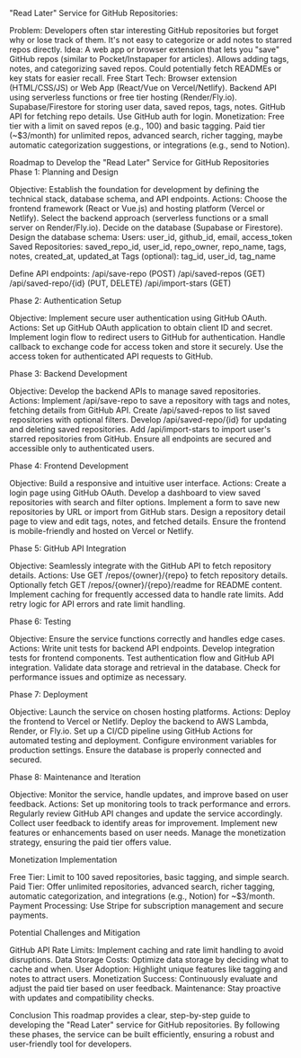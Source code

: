 "Read Later" Service for GitHub Repositories:

Problem: Developers often star interesting GitHub repositories but forget why or lose track of them. It's not easy to categorize or add notes to starred repos directly.
Idea: A web app or browser extension that lets you "save" GitHub repos (similar to Pocket/Instapaper for articles). Allows adding tags, notes, and categorizing saved repos. Could potentially fetch READMEs or key stats for easier recall.
Free Start Tech: Browser extension (HTML/CSS/JS) or Web App (React/Vue on Vercel/Netlify). Backend API using serverless functions or free tier hosting (Render/Fly.io). Supabase/Firestore for storing user data, saved repos, tags, notes. GitHub API for fetching repo details. Use GitHub auth for login.
Monetization: Free tier with a limit on saved repos (e.g., 100) and basic tagging. Paid tier (~$3/month) for unlimited repos, advanced search, richer tagging, maybe automatic categorization suggestions, or integrations (e.g., send to Notion).


Roadmap to Develop the "Read Later" Service for GitHub Repositories
Phase 1: Planning and Design

Objective: Establish the foundation for development by defining the technical stack, database schema, and API endpoints.
Actions:
Choose the frontend framework (React or Vue.js) and hosting platform (Vercel or Netlify).
Select the backend approach (serverless functions or a small server on Render/Fly.io).
Decide on the database (Supabase or Firestore).
Design the database schema:
Users: user_id, github_id, email, access_token
Saved Repositories: saved_repo_id, user_id, repo_owner, repo_name, tags, notes, created_at, updated_at
Tags (optional): tag_id, user_id, tag_name


Define API endpoints:
/api/save-repo (POST)
/api/saved-repos (GET)
/api/saved-repo/{id} (PUT, DELETE)
/api/import-stars (GET)


Phase 2: Authentication Setup

Objective: Implement secure user authentication using GitHub OAuth.
Actions:
Set up GitHub OAuth application to obtain client ID and secret.
Implement login flow to redirect users to GitHub for authentication.
Handle callback to exchange code for access token and store it securely.
Use the access token for authenticated API requests to GitHub.


Phase 3: Backend Development

Objective: Develop the backend APIs to manage saved repositories.
Actions:
Implement /api/save-repo to save a repository with tags and notes, fetching details from GitHub API.
Create /api/saved-repos to list saved repositories with optional filters.
Develop /api/saved-repo/{id} for updating and deleting saved repositories.
Add /api/import-stars to import user's starred repositories from GitHub.
Ensure all endpoints are secured and accessible only to authenticated users.


Phase 4: Frontend Development

Objective: Build a responsive and intuitive user interface.
Actions:
Create a login page using GitHub OAuth.
Develop a dashboard to view saved repositories with search and filter options.
Implement a form to save new repositories by URL or import from GitHub stars.
Design a repository detail page to view and edit tags, notes, and fetched details.
Ensure the frontend is mobile-friendly and hosted on Vercel or Netlify.


Phase 5: GitHub API Integration

Objective: Seamlessly integrate with the GitHub API to fetch repository details.
Actions:
Use GET /repos/{owner}/{repo} to fetch repository details.
Optionally fetch GET /repos/{owner}/{repo}/readme for README content.
Implement caching for frequently accessed data to handle rate limits.
Add retry logic for API errors and rate limit handling.


Phase 6: Testing

Objective: Ensure the service functions correctly and handles edge cases.
Actions:
Write unit tests for backend API endpoints.
Develop integration tests for frontend components.
Test authentication flow and GitHub API integration.
Validate data storage and retrieval in the database.
Check for performance issues and optimize as necessary.


Phase 7: Deployment

Objective: Launch the service on chosen hosting platforms.
Actions:
Deploy the frontend to Vercel or Netlify.
Deploy the backend to AWS Lambda, Render, or Fly.io.
Set up a CI/CD pipeline using GitHub Actions for automated testing and deployment.
Configure environment variables for production settings.
Ensure the database is properly connected and secured.


Phase 8: Maintenance and Iteration

Objective: Monitor the service, handle updates, and improve based on user feedback.
Actions:
Set up monitoring tools to track performance and errors.
Regularly review GitHub API changes and update the service accordingly.
Collect user feedback to identify areas for improvement.
Implement new features or enhancements based on user needs.
Manage the monetization strategy, ensuring the paid tier offers value.


Monetization Implementation

Free Tier: Limit to 100 saved repositories, basic tagging, and simple search.
Paid Tier: Offer unlimited repositories, advanced search, richer tagging, automatic categorization, and integrations (e.g., Notion) for ~$3/month.
Payment Processing: Use Stripe for subscription management and secure payments.

Potential Challenges and Mitigation

GitHub API Rate Limits: Implement caching and rate limit handling to avoid disruptions.
Data Storage Costs: Optimize data storage by deciding what to cache and when.
User Adoption: Highlight unique features like tagging and notes to attract users.
Monetization Success: Continuously evaluate and adjust the paid tier based on user feedback.
Maintenance: Stay proactive with updates and compatibility checks.

Conclusion
This roadmap provides a clear, step-by-step guide to developing the "Read Later" service for GitHub repositories. By following these phases, the service can be built efficiently, ensuring a robust and user-friendly tool for developers.
